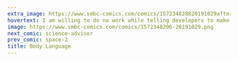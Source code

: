 ```yaml
---
extra_image: https://www.smbc-comics.com/comics/157234828820191029after.png
hovertext: I am willing to do no work while telling developers to make this, in exchange for 10 million dollars an series A funding.
image: https://www.smbc-comics.com/comics/1572348206-20191029.png
next_comic: science-advisor
prev_comic: space-2
title: Body Language
---
```


